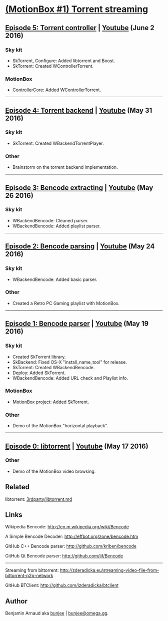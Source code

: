 # [(MotionBox #1) Torrent streaming][Chapter1]

## [Episode 5: Torrent controller][Vimeo5] | [Youtube][Youtube5] (June 2 2016)

### Sky kit
- SkTorrent, Configure: Added libtorrent and Boost.
- SkTorrent: Created WControllerTorrent.

### MotionBox
- ControllerCore: Added WControllerTorrent.

---

## [Episode 4: Torrent backend][Vimeo4] | [Youtube][Youtube4] (May 31 2016)

### Sky kit
- SkTorrent: Created WBackendTorrentPlayer.

### Other
- Brainstorm on the torrent backend implementation.

---

## [Episode 3: Bencode extracting][Vimeo3] | [Youtube][Youtube3] (May 26 2016)

### Sky kit
- WBackendBencode: Cleaned parser.
- WBackendBencode: Added playlist parser.

---

## [Episode 2: Bencode parsing][Vimeo2] | [Youtube][Youtube2] (May 24 2016)

### Sky kit
- WBackendBencode: Added basic parser.

### Other
- Created a Retro PC Gaming playlist with MotionBox.

---

## [Episode 1: Bencode parser][Vimeo1] | [Youtube][Youtube1] (May 19 2016)

### Sky kit
- Created SkTorrent library.
- SkBackend: Fixed OS-X "install_name_tool" for release.
- SkTorrent: Created WBackendBencode.
- Deploy: Added SkTorrent.
- WBackendBencode: Added URL check and Playlist info.

### MotionBox
- MotionBox project: Added SkTorrent.

### Other
- Demo of the MotionBox "horizontal playback".

---

## [Episode 0: libtorrent][Vimeo0] | [Youtube][Youtube0] (May 17 2016)

### Other
- Demo of the MotionBox video browsing.


## Related

libtorrent: [3rdparty/libtorrent.md](../../3rdparty/libtorrent.md)


## Links

Wikipedia Bencode: http://en.m.wikipedia.org/wiki/Bencode

A Simple Bencode Decoder: http://effbot.org/zone/bencode.htm

GitHub C++ Bencode parser: http://github.com/kriben/bencode

GitHub Qt Bencode parser: http://github.com/jif/Bencode

---

Streaming from bittorrent: http://zderadicka.eu/streaming-video-file-from-bittorrent-p2p-network

GitHub BTClient: http://github.com/izderadicka/btclient


## Author

Benjamin Arnaud aka [bunjee](http://bunjee.me) | <bunjee@omega.gg>.


[Chapter1]: http://omega.gg/MotionBox/chapter1

[Twitch]: http://twitch.com/3unjee

[Vimeo0]: http://vimeo.com/167407568
[Vimeo1]: http://vimeo.com/167407750
[Vimeo2]: http://vimeo.com/167866271
[Vimeo3]: http://vimeo.com/168172110
[Vimeo4]: http://vimeo.com/168748820
[Vimeo5]: http://vimeo.com/169070028

[Youtube0]: http://www.youtube.com/watch?v=3MtnuyVXH3w
[Youtube1]: http://www.youtube.com/watch?v=kldXjA-z1bg
[Youtube2]: http://www.youtube.com/watch?v=zYFCOrvQscY
[Youtube3]: http://www.youtube.com/watch?v=VOKlfOA6y50
[Youtube4]: http://www.youtube.com/watch?v=aTUhBiUG7-4
[Youtube5]: http://www.youtube.com/watch?v=TWWFqGmgAdU

